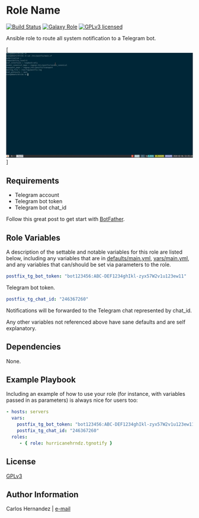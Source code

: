 # Role Name

[![Build Status][travis-badge]][travis-link]
[![Galaxy Role][role-badge]][galaxy-link]
[![GPLv3 licensed][gpl-badge]][gpl-link]

Ansible role to route all system notification to a Telegram bot.

[![tgnotify][demo]]

## Requirements

* Telegram account
* Telegram bot token
* Telegram bot chat_id

Follow this great post to get start with [BotFather][BotFather].

## Role Variables

A description of the settable and notable variables for this role are listed below,
including any variables that are in [defaults/main.yml](defaults/main.yml),
[vars/main.yml](vars/main.yml), and any variables that can/should be set via
parameters to the role.

```yaml
postfix_tg_bot_token: "bot123456:ABC-DEF1234ghIkl-zyx57W2v1u123ew11"
```

Telegram bot token.

```yaml
postfix_tg_chat_id: "246367260"
```

Notifications will be forwarded to the Telegram chat represented by chat_id.

Any other variables not referenced above have sane defaults and are self
explanatory.

## Dependencies

None.

## Example Playbook

Including an example of how to use your role (for instance, with variables
passed in as parameters) is always nice for users too:

```yaml
- hosts: servers
  vars:
    postfix_tg_bot_token: "bot123456:ABC-DEF1234ghIkl-zyx57W2v1u123ew11"
    postfix_tg_chat_id: "246367260"
  roles:
     - { role: hurricanehrndz.tgnotify }
```

## License

[GPLv3][gpl-link]

## Author Information

Carlos Hernandez | [e-mail](mailto:hurricanehrndz@techbyte.ca)

[BotFather]: https://tutorials.botsfloor.com/creating-a-bot-using-the-telegram-bot-api-5d3caed3266d
[gpl-badge]: https://img.shields.io/badge/License-GPLv3-blue.svg?style=for-the-badge
[gpl-link]: https://raw.githubusercontent.com/hurricanehrndz/ansible-tgnotify/master/LICENSE
[travis-badge]: https://img.shields.io/travis/hurricanehrndz/ansible-tgnotify/master.svg?style=for-the-badge&logo=travis
[travis-link]: https://travis-ci.org/hurricanehrndz/ansible-tgnotify
[galaxy-link]: https://galaxy.ansible.com/hurricanehrndz/ansible-tgnotify/
[role-badge]: https://img.shields.io/ansible/role/d/45889?style=for-the-badge
[demo]: ./images/demo.gif
